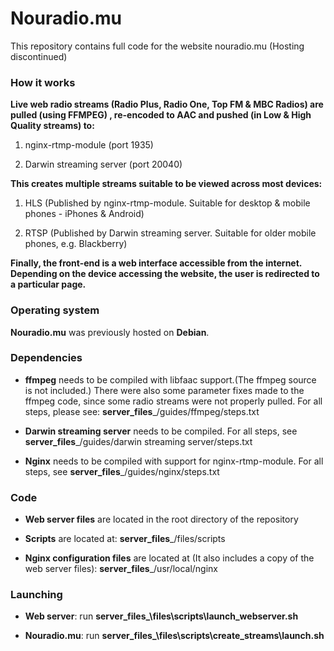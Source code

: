 # Nouradio.mu

This repository contains full code for the website nouradio.mu (Hosting discontinued)

### How it works
**Live web radio streams (Radio Plus, Radio One, Top FM & MBC Radios) are pulled (using FFMPEG) , re-encoded to AAC and pushed (in Low & High Quality streams) to:**

1) nginx-rtmp-module (port 1935)

2) Darwin streaming server (port 20040)

**This creates multiple streams suitable to be viewed across most devices:**

1) HLS (Published by nginx-rtmp-module. Suitable for desktop & mobile phones - iPhones & Android)

2) RTSP (Published by Darwin streaming server. Suitable for older mobile phones, e.g. Blackberry)

**Finally, the front-end is a web interface accessible from the internet. Depending on the device accessing the website, the user is redirected to a particular page.**

### Operating system
**Nouradio.mu** was previously hosted on **Debian**.

### Dependencies
+ **ffmpeg** needs to be compiled with libfaac support.(The ffmpeg source is not included.)
There were also some parameter fixes made to the ffmpeg code, since some radio streams were not properly pulled.
For all steps, please see: ____server_files_____/guides/ffmpeg/steps.txt

+ **Darwin streaming server** needs to be compiled. For all steps, see ____server_files_____/guides/darwin streaming server/steps.txt

+ **Nginx** needs to be compiled with support for nginx-rtmp-module. For all steps, see ____server_files_____/guides/nginx/steps.txt

### Code

+ **Web server files** are located in the root directory of the repository

+ **Scripts** are located at:
____server_files_____/files/scripts

+ **Nginx configuration files** are located at (It also includes a copy of the web server files):
____server_files_____/usr/local/nginx

### Launching
+ **Web server**: run **____server_files_____\files\scripts\launch_webserver.sh** 

+ **Nouradio.mu**: run **____server_files_____\files\scripts\create_streams\launch.sh**
